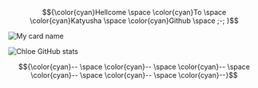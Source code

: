 $${\color{cyan}Hellcome \space \color{cyan}To \space \color{cyan}Katyusha \space
\color{cyan}Github \space ;-;
}$$


![My card name](https://cardivo.vercel.app/api?name=Katyusha&description=Hola,%20I'm%20Katyusha%20welcome%20you%20for%20visiting%20%F0%9F%91%8B&image=https://avatars.githubusercontent.com/u/156493057?s=400&u=214a45ba0da6db16e805aa010456664b3f7d21ce&v=4&backgroundColor=%23ecf0f1&instagram=Zuck&github=chloethesis&pattern=leaf&colorPattern=%23eaeaea)

![Chloe GitHub stats](https://github-readme-stats.vercel.app/api?username=chloethesis&theme=aura&show_icons=true)

$${\color{cyan}-- 
\space \color{cyan}-- 
\space \color{cyan}-- 
\space \color{cyan}--
\space \color{cyan}-- 
\space \color{cyan}--}$$
